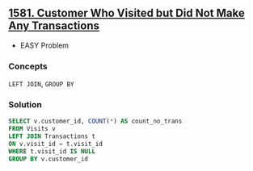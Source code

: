 ## [1581. Customer Who Visited but Did Not Make Any Transactions](https://leetcode.com/problems/customer-who-visited-but-did-not-make-any-transactions/description/?envType=study-plan-v2&envId=top-sql-50)
* EASY Problem

### Concepts
`LEFT JOIN`, `GROUP BY`

### Solution
```sql
SELECT v.customer_id, COUNT(*) AS count_no_trans
FROM Visits v
LEFT JOIN Transactions t
ON v.visit_id = t.visit_id
WHERE t.visit_id IS NULL
GROUP BY v.customer_id
```